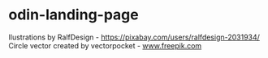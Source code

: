 # odin-landing-page
Ilustrations by RalfDesign - https://pixabay.com/users/ralfdesign-2031934/
Circle vector created by vectorpocket - www.freepik.com